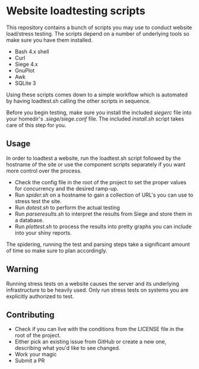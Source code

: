 # Website loadtesting scripts

This repository contains a bunch of scripts you may use to conduct website load/stress testing. The scripts depend on a number of underlying tools so make sure you have them installed.

- Bash 4.x shell
- Curl
- Siege 4.x
- GnuPlot
- Awk
- SQLite 3

Using these scripts comes down to a simple workflow which is automated by having loadtest.sh calling the other scripts in sequence.

Before you begin testing, make sure you install the included _siegerc_ file into your homedir's _.siege/siege.conf_ file. The included _install.sh_ script takes care of this step for you.

## Usage

In order to loadtest a website, run the loadtest.sh script followed by the hostname of the site or use the component scripts separately if you want more control over the process.

- Check the config file in the root of the project to set the proper values for concurrency and the desired ramp-up.
- Run _spider.sh_ on a hostname to gain a collection of URL's you can use to stress test the site.
- Run _dotest.sh_ to perform the actual testing
- Run _parseresults.sh_ to interpret the results from Siege and store them in a database.
- Run _plottest.sh_ to process the results into pretty graphs you can include into your shiny reports.

The spidering, running the test and parsing steps take a significant amount of time so make sure to plan accordingly.

## Warning

Running stress tests on a website causes the server and its underlying infrastructure to be heavily used. Only run stress tests on systems you are explicitly authorized to test.

## Contributing

- Check if you can live with the conditions from the LICENSE file in the root of the project.
- Either pick an existing issue from GitHub or create a new one, describing what you'd like to see changed.
- Work your magic
- Submit a PR
